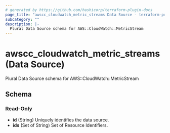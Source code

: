 ```yaml
---
# generated by https://github.com/hashicorp/terraform-plugin-docs
page_title: "awscc_cloudwatch_metric_streams Data Source - terraform-provider-awscc"
subcategory: ""
description: |-
  Plural Data Source schema for AWS::CloudWatch::MetricStream
---
```


# awscc_cloudwatch_metric_streams (Data Source)

Plural Data Source schema for AWS::CloudWatch::MetricStream



<!-- schema generated by tfplugindocs -->
## Schema

### Read-Only

- **id** (String) Uniquely identifies the data source.
- **ids** (Set of String) Set of Resource Identifiers.


